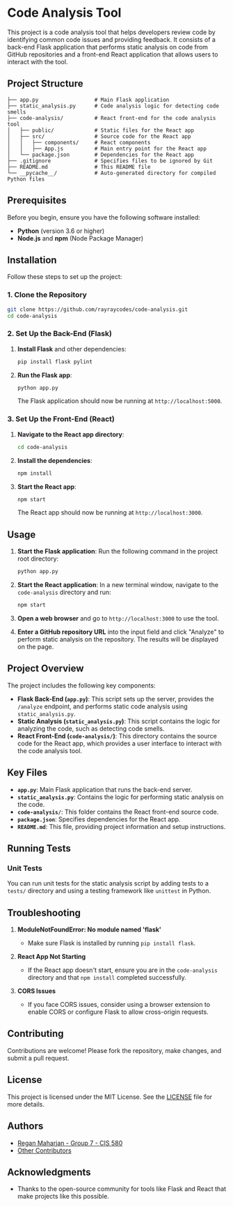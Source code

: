 
# Code Analysis Tool

This project is a code analysis tool that helps developers review code by identifying common code issues and providing feedback. It consists of a back-end Flask application that performs static analysis on code from GitHub repositories and a front-end React application that allows users to interact with the tool.

## Project Structure

```
├── app.py                  # Main Flask application
├── static_analysis.py      # Code analysis logic for detecting code smells
├── code-analysis/          # React front-end for the code analysis tool
│   ├── public/             # Static files for the React app
│   ├── src/                # Source code for the React app
│   │   ├── components/     # React components
│   │   ├── App.js          # Main entry point for the React app
│   └── package.json        # Dependencies for the React app
├── .gitignore              # Specifies files to be ignored by Git
├── README.md               # This README file
└── __pycache__/            # Auto-generated directory for compiled Python files
```

## Prerequisites

Before you begin, ensure you have the following software installed:

- **Python** (version 3.6 or higher)
- **Node.js** and **npm** (Node Package Manager)

## Installation

Follow these steps to set up the project:

### 1. Clone the Repository

```bash
git clone https://github.com/rayraycodes/code-analysis.git
cd code-analysis
```

### 2. Set Up the Back-End (Flask)

1. **Install Flask** and other dependencies:
   ```bash
   pip install flask pylint
   ```

2. **Run the Flask app**:
   ```bash
   python app.py
   ```
   The Flask application should now be running at `http://localhost:5000`.

### 3. Set Up the Front-End (React)

1. **Navigate to the React app directory**:
   ```bash
   cd code-analysis
   ```

2. **Install the dependencies**:
   ```bash
   npm install
   ```

3. **Start the React app**:
   ```bash
   npm start
   ```
   The React app should now be running at `http://localhost:3000`.

## Usage

1. **Start the Flask application**:
   Run the following command in the project root directory:
   ```bash
   python app.py
   ```

2. **Start the React application**:
   In a new terminal window, navigate to the `code-analysis` directory and run:
   ```bash
   npm start
   ```

3. **Open a web browser** and go to `http://localhost:3000` to use the tool.

4. **Enter a GitHub repository URL** into the input field and click "Analyze" to perform static analysis on the repository. The results will be displayed on the page.

## Project Overview

The project includes the following key components:

- **Flask Back-End (`app.py`)**: This script sets up the server, provides the `/analyze` endpoint, and performs static code analysis using `static_analysis.py`.
- **Static Analysis (`static_analysis.py`)**: This script contains the logic for analyzing the code, such as detecting code smells.
- **React Front-End (`code-analysis/`)**: This directory contains the source code for the React app, which provides a user interface to interact with the code analysis tool.

## Key Files

- **`app.py`**: Main Flask application that runs the back-end server.
- **`static_analysis.py`**: Contains the logic for performing static analysis on the code.
- **`code-analysis/`**: This folder contains the React front-end source code.
- **`package.json`**: Specifies dependencies for the React app.
- **`README.md`**: This file, providing project information and setup instructions.

## Running Tests

### Unit Tests

You can run unit tests for the static analysis script by adding tests to a `tests/` directory and using a testing framework like `unittest` in Python.

## Troubleshooting

1. **ModuleNotFoundError: No module named 'flask'**
   - Make sure Flask is installed by running `pip install flask`.

2. **React App Not Starting**
   - If the React app doesn't start, ensure you are in the `code-analysis` directory and that `npm install` completed successfully.

3. **CORS Issues**
   - If you face CORS issues, consider using a browser extension to enable CORS or configure Flask to allow cross-origin requests.

## Contributing

Contributions are welcome! Please fork the repository, make changes, and submit a pull request.

## License

This project is licensed under the MIT License. See the [LICENSE](LICENSE) file for more details.

## Authors

- [Regan Maharjan - Group 7 - CIS 580](https://github.com/rayraycodes)
- [Other Contributors](https://github.com/rayraycodes)

## Acknowledgments

- Thanks to the open-source community for tools like Flask and React that make projects like this possible.
